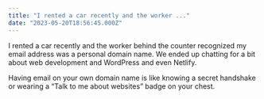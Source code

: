 ```yaml
---
title: "I rented a car recently and the worker ..."
date: "2023-05-20T18:56:45.000Z"
---
```


I rented a car recently and the worker behind the counter recognized my email address was a personal domain name. We ended up chatting for a bit about web development and WordPress and even Netlify.

Having email on your own domain name is like knowing a secret handshake or wearing a “Talk to me about websites” badge on your chest.
